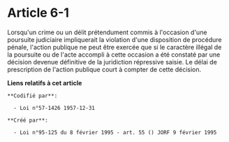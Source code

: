 # Article 6-1

Lorsqu'un crime ou un délit prétendument commis à l'occasion d'une poursuite judiciaire impliquerait la violation d'une
disposition de procédure pénale, l'action publique ne peut être exercée que si le caractère illégal de la poursuite ou de
l'acte accompli à cette occasion a été constaté par une décision devenue définitive de la juridiction répressive saisie. Le
délai de prescription de l'action publique court à compter de cette décision.

**Liens relatifs à cet article**

	**Codifié par**:

	  - Loi n°57-1426 1957-12-31

	**Créé par**:

	  - Loi n°95-125 du 8 février 1995 - art. 55 () JORF 9 février 1995

